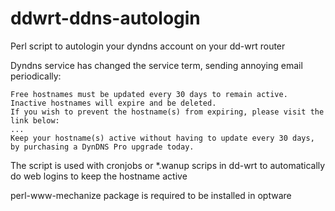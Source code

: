 ddwrt-ddns-autologin
====================

Perl script to autologin your dyndns account on your dd-wrt router

Dyndns service has changed the service term, sending annoying email periodically:
 
    Free hostnames must be updated every 30 days to remain active. 
    Inactive hostnames will expire and be deleted. 
    If you wish to prevent the hostname(s) from expiring, please visit the link below:
    ...
    Keep your hostname(s) active without having to update every 30 days, 
    by purchasing a DynDNS Pro upgrade today.

The script is used with cronjobs or *.wanup scrips in dd-wrt to automatically do web
logins to keep the hostname active

perl-www-mechanize package is required to be installed in optware
